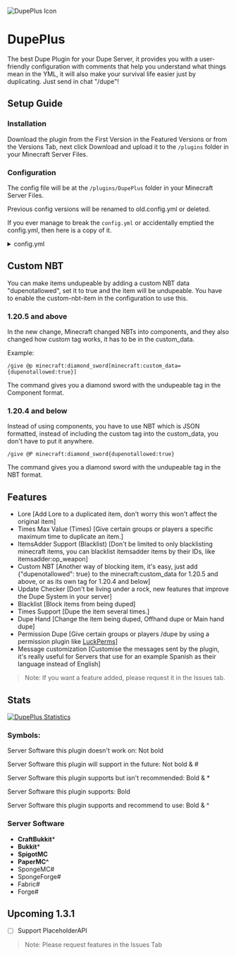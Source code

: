 ![DupePlus Icon](https://cdn.modrinth.com/data/cached_images/c37c728a99ba59a425ff67a8992354ca5368f1d2.png)
# DupePlus

The best Dupe Plugin for your Dupe Server, it provides you with a user-friendly configuration with comments that help you understand what things mean in the YML, it will also make your survival life easier just by duplicating. Just send in chat "/dupe"!

## Setup Guide

### Installation
Download the plugin from the First Version in the Featured Versions or from the Versions Tab, next click Download and upload it to the `/plugins` folder in your Minecraft Server Files.

### Configuration
The config file will be at the `/plugins/DupePlus` folder in your Minecraft Server Files.

Previous config versions will be renamed to old.config.yml or deleted.

If you ever manage to break the `config.yml` or accidentally emptied the config.yml, then here is a copy of it.
<details>
<summary>config.yml</summary>

```yml
# DupePlus's Settings
# Message Variables
# %item_type% = The Duplicated item
# %item_name% = The Item's Display Name
# %old_item_count% = The Item Count before dupe
# %new_item_count% = The Item Count after dupe
# %item_count% = Item Count
# %prefix% = The default prefix or the prefix you set
# %max% = The maximum
# %min% = The minimum

# Use this website to help you customize your messages
# https://webui.advntr.dev
dupe:
  # The prefix for you to use
  prefix: "<green>DupePlus</green>"

  # Make it false to let everyone allowed to use this command (Default: false)
  # Permission: dupeplus.dupe
  permission: false


  # The message sent to the player when try to execute dupe or reloadconfig no permission (Only if the above is true) (Default: "%prefix% <dark_gray>|</dark_gray> <red>You are not allowed to use this command</red>")
  # Leave blank for no message
  permission-message: "%prefix% <dark_gray>|</dark_gray> <red>You are not allowed to use this command</red>"

  # The message sent to the player when you duplicate an item. (Default: "%prefix% <dark_gray>|</dark_gray> <gray>Duped %item_name%</gray>")
  # Allowed Message Variables: %prefix%, %item_type%, %item_name%, %old_item_count%, %new_item_count%
  message: "%prefix% <dark_gray>|</dark_gray> <gray>Duped %item_name%</gray>"

  # The message sent whenever the player tries to dupe nothing (Air) (Default: "")
  # Leave blank for no message
  duping-nothing-message: ""

  # Checks if the item has a NBT Tag of "dupenotallowed", if it has, it will not dupe the item.
  custom-nbt-item:
    # Make it false to disable the Custom NBT feature, make it true to enable it (Default: true)
    enabled: true

    # Allowed message variable: %prefix%, %item_type%, %item_name%, %item_count% (Default: "%prefix% <dark_gray>|</dark_gray> <red>The item is blocked from being duped!</red>")
    # Leave blank for no message
    blocked-message: "%prefix% <dark_gray>|</dark_gray> <red>The item is blocked from being duped!</red>"


  # When using /dupe, in which hand will it dupe? (Default: MainHand)
  # OffHand
  # MainHand
  dupe-on: MainHand

  # Message to the sender if they try to dupe as a non-player (Default: "DupePlus | You can't do that!")
  console-message: "DupePlus | You can't do that!"

  # Settings for blacklist
  blacklist:
    # Make it false to disable the blacklist, make it true to enable it (Default: false)
    enabled: false
    # If the player tries to dupe an item that is in (Default: "%prefix% <dark_gray>|</dark_gray> <red>The item is blocked from being duped!</red>")
    # Allowed message variable: %prefix%, %item_type%, %item_name%, %item_count%
    # Leave blank for no message
    blocked-message: "%prefix% <dark_gray>|</dark_gray> <red>The item is blocked from being duped!</red>"
    # Add or remove items to block them from being duped, also do not include spaces. (NO: "diamond block" YES: "diamond_block")

    # Begin the item's id with minecraft: to check the item's type only, it will ignore if the item is part of a custom plugin. (Default: - minecraft:barrier)
    # Begin the item's id with itemsadder: if you want to check if the item's itemsadder id, it will not check for the namespace.
    items:
      - minecraft:barrier

  # Settings for the cooldown of /dupe
  cooldown:
    # Make it false to disable the cooldown, make it true to enable it. (Default: false)
    enabled: false

    # How many seconds for the cooldowns to be. (Default: 3)
    seconds: 3

    # If the player tries to dupe while the cooldown is set. (Default: "%prefix% <dark_gray>|</dark_gray> <red>Please wait %duration%.</red>")
    # Allowed message variable: %prefix%, %duration%
    # Leave blank for no message
    wait-message: "%prefix% <dark_gray>|</dark_gray> <red>Please wait %duration%.</red>"

    # Make it true if you want players with the permission to ignore the cooldown, make it false if you want everyone to have cooldown. (Default: false)
    # Permission: dupeplus.cooldown
    permission: true


  # Settings for this (ignore if you don't want this) players can still run /dupe
  # /dupe <times>
  times:
    # Make it false to disable this feature, make it true to enable this feature (Default: false)
    enabled: false

    # Set it to 0 to disable the times  (Default: 5) (Recommended: 5)
    # Permission to let a player/group have no maximum regardless of this option: dupeplus.times.max.unlimited
    # dupeplus.times.max.<name>
    max-values:
      pro: 10
      vip: 8
      default: 5 # Default permission or players without the permission who are using the dupe times.
    
    # If the player puts the value above the maximum then what's the message? (Default: "%prefix% <dark_gray>|</dark_gray> <red>This is higher than maximum! Do something lower than %max%</red>")
    # Allowed message variable: %prefix%, %max%, %min%
    # Leave blank for no message
    max-message: "%prefix% <dark_gray>|</dark_gray> <red>This is higher than maximum! Do something lower than %max%</red>"

    # 0 for no minimum amount of times the player can run (Default: 0) (Recommended: 0)
    # Permission to let a player/group have no minimum regardless of this option: dupeplus.times.min.unlimited
    # It is recommended to just keep this at 0
    min: 0

    # If the player puts the value below the minimum (Default: "%prefix% <dark_gray>|</dark_gray> <red>This is lower than minimum! Do something higher than %min%</red>")
    # Allowed message variable: %prefix%, %max%, %min%
    # Leave blank for no message
    min-message: "%prefix% <dark_gray>|</dark_gray> <red>This is lower than minimum! Do something higher than %min%</red>"

    # Instead of sending the dupe message for every time it duplicates, it sends it one time to stop spam. (Default: true)
    one-time-message: true

    # Make it false to let everyone allowed to use this command (Default: false)
    # Permission: dupeplus.times
    permission: false

  # Adds lore to the duplicated item.
  lore:
    # Enables or disables this feature. (Default: false)
    enabled: false

    # The lore added to the duplicated item. (Default: "<dark_red>*</dark_red> <red>Duplicated Item</red>")
    text: "<dark_red>*</dark_red> <red>Duplicated Item</red>"

    # The modes on how the plugin will add the lore. (Default: set)
    # append: Checks if the dupe lore exists or not, if it doesn't exist then it adds after the last lore or just adds the lore if no lore is present.
    # set: Checks if the dupe lore exists or not, if it doesn't exist then it will replace the existing lore with the dupe lore, otherwise it just ignores. (Recommended)
    mode: set

# The Integrations that this plugin connects with.
integrations:
  # Enables ItemsAdder Integration (Default: true)
  itemsadder: true

# Checks for updates using the set API (Modrinth or SpigotMC),
updates:
  # Checks on startup for updates, disable if you do not wish to update DupePlus.
  checkupdate: true

  # Which Service should the Check Update use? (Default: Modrinth)
  # Modrinth
  # SpigotMC
  api: Modrinth

  notify:
    # Notify players with the permission to update the plugin to the latest version.
    player-notify: true
    # The message sent to everyone who has the permission (Default: "%prefix% <dark_gray>|</dark_gray> <white><green>DupePlus</green> is outdated, please update at: <blue>%link%</blue>")
    # (Permission: dupeplus.updates.notify)
    # Allowed message variable: %prefix%, %link%, %currentversion%, %newversion%
    notify-message: "%prefix% <dark_gray>|</dark_gray> <white><green>DupePlus</green> is outdated, please update at: <blue>%link%</blue>"

    # Send message to the console for the server owner to update the plugin.
    console-notify: true

    # The message sent to the console (Default: "%prefix% | Update DupePlus at %link%")
    # Allowed message variable: %prefix%, %link%, %currentversion%, %newversion%
    console-notify-message: "%prefix% | Update DupePlus at %link%"

# Don't edit this
# Previous: 1.2
# config-version: 1.3
config-version: 1.3
```
</details>

## Custom NBT

You can make items undupeable by adding a custom NBT data "dupenotallowed", set it to true and the item will be undupeable.
You have to enable the custom-nbt-item in the configuration to use this.

### 1.20.5 and above
In the new change, Minecraft changed NBTs into components, and they also changed how custom tag works, it has to be in the custom_data. 

Example:
```
/give @p minecraft:diamond_sword[minecraft:custom_data={dupenotallowed:true}]
```

The command gives you a diamond sword with the undupeable tag in the Component format.

### 1.20.4 and below
Instead of using components, you have to use NBT which is JSON formatted, instead of including the custom tag into the custom_data, you don't have to put it anywhere.

```
/give @P minecraft:diamond_sword{dupenotallowed:true}
```
The command gives you a diamond sword with the undupeable tag in the NBT format.

## Features
- Lore [Add Lore to a duplicated item, don't worry this won't affect the original item]
- Times Max Value (Times) [Give certain groups or players a specific maximum time to duplicate an item.]
- ItemsAdder Support (Blacklist) [Don't be limited to only blacklisting minecraft items, you can blacklist itemsadder items by their IDs, like itemsadder:op_weapon]
- Custom NBT [Another way of blocking item, it's easy, just add {"dupenotallowed": true} to the minecraft:custom_data for 1.20.5 and above, or as its own tag for 1.20.4 and below]
- Update Checker [Don't be living under a rock, new features that improve the Dupe System in your server]
- Blacklist [Block items from being duped]
- Times Support [Dupe the item several times.]
- Dupe Hand [Change the item being duped, Offhand dupe or Main hand dupe]
- Permission Dupe [Give certain groups or players /dupe by using a permission plugin like [LuckPerms](https://luckperms.net/)]
- Message customization [Customise the messages sent by the plugin, it's really useful for Servers that use for an example Spanish as their language instead of English]
 

> Note: If you want a feature added, please request it in the Issues tab.


## Stats
[![DupePlus Statistics](https://bstats.org/signatures/bukkit/dupeplus.svg)](https://bstats.org/plugin/bukkit/DupePlus/18772)

### Symbols:
Server Software this plugin doesn't work on: Not bold

Server Software this plugin will support in the future: Not bold & #

Server Software this plugin supports but isn't recommended: Bold & *

Server Software this plugin supports: Bold

Server Software this plugin supports and recommend to use: Bold & ^

### Server Software
- **CraftBukkit***
- **Bukkit***
- **SpigotMC**
- **PaperMC^**
- SpongeMC#
- SpongeForge#
- Fabric#
- Forge#

## Upcoming 1.3.1
- [ ] Support PlaceholderAPI
> Note: Please request features in the Issues Tab 
